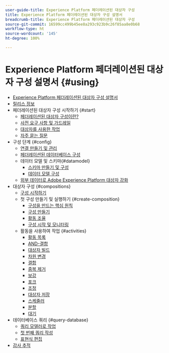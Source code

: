 ```yaml
---
user-guide-title: Experience Platform 페더레이션된 대상자 구성
title: Experience Platform 페더레이션된 대상자 구성 설명서
breadcrumb-title: Experience Platform 페더레이션된 대상자 구성
source-git-commit: 16599cc499b45ee8a293c923b9c26f85aa8e0b68
workflow-type: ht
source-wordcount: '145'
ht-degree: 100%

---
```



# Experience Platform 페더레이션된 대상자 구성 설명서 {#using}

+ [Experience Platform 페더레이션된 대상자 구성 설명서](home.md)
+ [릴리스 정보](start/release-notes.md)
+ 페더레이션된 대상자 구성 시작하기 {#start}
   + [페더레이션된 대상자 구성이란?](start/get-started.md)
   + [사전 요구 사항 및 가드레일](start/access-prerequisites.md)
   + [대상자를 사용한 작업](start/audiences.md)
   + [자주 묻는 질문](start/faq.md)
+ 구성 단계 {#config}
   + [연결 만들기 및 관리](connections/connections.md)
   + [페더레이션된 데이터베이스 구성](connections/federated-db.md)
   + 데이터 모델 및 스키마{#datamodel}
      + [스키마 만들기 및 구성](customer/schemas.md)
      + [데이터 모델 구성](data-management/gs-models.md)
   + [외부 데이터로 Adobe Experience Platform 대상자 강화](connections/destinations.md)
+ 대상자 구성 {#compositions}
   + [구성 시작하기](compositions/gs-compositions.md)
   + 첫 구성 만들기 및 실행하기 {#create-composition}
      + [구성을 만드는 핵심 원칙](compositions/gs-composition-creation.md)
      + [구성 만들기](compositions/create-composition.md)
      + [활동 조율](compositions/orchestrate-activities.md)
      + [구성 시작 및 모니터링](compositions/start-monitor-composition.md)
   + 활동을 사용하여 작업 {#activities}
      + [활동 목록](compositions/activities/about-activities.md)
      + [AND-결합](compositions/activities/and-join.md)
      + [대상자 빌드](compositions/activities/build-audience.md)
      + [차원 변경](compositions/activities/change-dimension.md)
      + [결합](compositions/activities/combine.md)
      + [중복 제거](compositions/activities/deduplication.md)
      + [보강](compositions/activities/enrichment.md)
      + [포크](compositions/activities/fork.md)
      + [조정](compositions/activities/reconciliation.md)
      + [대상자 저장](compositions/activities/save-audience.md)
      + [스케줄러](compositions/activities/scheduler.md)
      + [분할](compositions/activities/split.md)
      + [대기](compositions/activities/wait.md)
+ 데이터베이스 쿼리 {#query-database}
   + [쿼리 모델러로 작업](query/query-modeler-overview.md)
   + [첫 번째 쿼리 작성](query/build-query.md)
   + [표현식 편집](query/expression-editor.md)
+ [감사 추적](admin/audit-trail.md)
